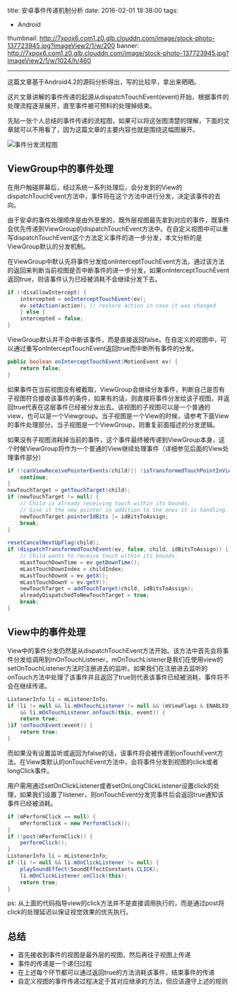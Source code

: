 title: 安卓事件传递机制分析
date: 2016-02-01 18:38:00
tags: 
- Android

thumbnail: http://7xpox6.com1.z0.glb.clouddn.com/image/stock-photo-137723945.jpg?imageView2/1/w/200
banner: http://7xpox6.com1.z0.glb.clouddn.com/image/stock-photo-137723945.jpg?imageView2/1/w/1024/h/460 

---

这篇文章基于Android4.2的源码分析得出，写的比较早，拿出来晒晒。

这片文章讲解的事件传递的起源从dispatchTouchEvent(event)开始，根据事件的处理流程逐渐展开，直至事件被可预料的处理掉结束。

<!--more-->

先贴一张个人总结的事件传递的流程图，如果可以将这张图清楚的理解，下面的文章就可以不用看了，因为这篇文章的主要内容也就是围绕这幅图展开。

![事件分发流程图](http://7xpox6.com1.z0.glb.clouddn.com/image/android_view_event_pass.jpg)

## ViewGroup中的事件处理

在用户触碰屏幕后，经过系统一系列处理后，会分发到的View的dispatchTouchEvent方法中，事件将在这个方法中进行分发，决定该事件的去向。

由于安卓的事件处理顺序是由外至里的，既外层视图最先拿到对应的事件，既事件会优先传递到ViewGroup的dispatchTouchEvent方法中。在自定义视图中可以重写dispatchTouchEvent这个方法定义事件的进一步分发，本文分析的是ViewGroup默认的分发机制。

在ViewGroup中默认先将事件分发给onInterceptTouchEvent方法，通过该方法的返回来判断当前视图是否中断事件的进一步分发，如果onInterceptTouchEvent返回true，则该事件认为已经被消耗不会继续分发下去。

```java
if (!disallowIntercept) {  
    intercepted = onInterceptTouchEvent(ev);  
    ev.setAction(action); // restore action in case it was changed  
    } else {  
    intercepted = false;  
}
```

ViewGroup默认并不会中断该事件，而是直接返回false。在自定义的视图中，可以通过重写onInterceptTouchEvent返回true而中断所有事件的分发。

```java
public boolean onInterceptTouchEvent(MotionEvent ev) {  
    return false;  
} 
```

如果事件在当前视图没有被截取，ViewGroup会继续分发事件，判断自己是否有子视图符合接收该事件的条件，如果有的话，则直接将事件分发给该子视图，并返回true代表在这层事件已经被分发出去。该视图的子视图可以是一个普通的view，也可以是一个Viewgroup。当子视图是一个View的时候，请参考下面View的事件处理部分。当子视图是一个ViewGroup，则重复前面描述的分发逻辑。

如果没有子视图消耗掉当前的事件，这个事件最终被传递到ViewGroup本身，这个时候ViewGroup将作为一个普通的View继续处理事件（详细参见后面的View处理事件部分）
    
```java
if (!canViewReceivePointerEvents(child)|| !isTransformedTouchPointInView(x, y, child, null)) {  
    continue;  
}
newTouchTarget = getTouchTarget(child);  
if (newTouchTarget != null) {  
    // Child is already receiving touch within its bounds.  
    // Give it the new pointer in addition to the ones it is handling.  
    newTouchTarget.pointerIdBits |= idBitsToAssign;  
    break;  
}  
  
resetCancelNextUpFlag(child);  
if (dispatchTransformedTouchEvent(ev, false, child, idBitsToAssign)) {  
    // Child wants to receive touch within its bounds.  
    mLastTouchDownTime = ev.getDownTime();  
    mLastTouchDownIndex = childIndex;  
    mLastTouchDownX = ev.getX();  
    mLastTouchDownY = ev.getY();  
    newTouchTarget = addTouchTarget(child, idBitsToAssign);  
    alreadyDispatchedToNewTouchTarget = true;  
    break;  
} 
```

## View中的事件处理

View中的事件分发仍然是从dispatchTouchEvent方法开始。该方法中首先会将事件分发给调用到mOnTouchListener，mOnTouchListener是我们在使用view的setOnTouchListener方法时注册进去的监听。如果我们在注册进去监听的onTouch方法中处理了该事件并且返回了true则代表该事件已经被消耗，事件将不会在继续传递。
      
```java
ListenerInfo li = mListenerInfo;  
if (li != null && li.mOnTouchListener != null && (mViewFlags & ENABLED_MASK) == ENABLED  
    && li.mOnTouchListener.onTouch(this, event)) {  
    return true;  
}if (onTouchEvent(event)) {  
    return true;  
}
```

而如果没有设置监听或返回为false的话，该事件将会被传递到onTouchEvent方法。在View类默认的onTouchEvent方法中，会将事件分发到视图的click或者longClick事件。

用户需用通过setOnClickListener或者setOnLongClickListener设置click的处理，如果我们设置了listener，则onTouchEvent分发完事件后会返回true通知该事件已经被消耗。

```java
if (mPerformClick == null) {  
    mPerformClick = new PerformClick();  
}  
if (!post(mPerformClick)) {  
    performClick();  
}
ListenerInfo li = mListenerInfo;  
if (li != null && li.mOnClickListener != null) {  
    playSoundEffect(SoundEffectConstants.CLICK);  
    li.mOnClickListener.onClick(this);  
    return true;  
}
```

ps: 从上面的代码指导view的click方法并不是直接调用执行的，而是通过post将click的处理延迟以保证视觉效果的优先执行。

## 总结

- 首先接收到事件的视图是最外层的视图，然后再往子视图上传递
- 事件的传递是一个递归过程
- 在上述每个环节都可以通过返回true的方法消耗该事件，结束事件的传递
- 自定义视图的事件传递过程决定于其对应继承的方法，但应该遵守上述的规则
